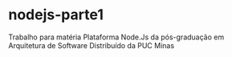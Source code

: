 # nodejs-parte1
Trabalho para matéria Plataforma Node.Js da pós-graduação em Arquitetura de Software Distribuído da PUC Minas
